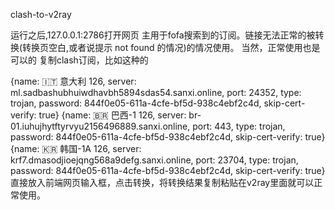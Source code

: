 clash-to-v2ray

运行之后,127.0.0.1:2786打开网页 主用于fofa搜索到的订阅。链接无法正常的被转换(转换页空白,或者说提示 not found 的情况)的情况使用。 当然，正常使用也是可以的 复制clash订阅，比如这种的

{name: 🇮🇹 意大利 126, server: ml.sadbashubhuiwdhavbh5894sdas54.sanxi.online, port: 24352, type: trojan, password: 844f0e05-611a-4cfe-bf5d-938c4ebf2c4d, skip-cert-verify: true}
{name: 🇧🇷 巴西-1 126, server: br-01.iuhujhytftyrvyu2156496889.sanxi.online, port: 443, type: trojan, password: 844f0e05-611a-4cfe-bf5d-938c4ebf2c4d, skip-cert-verify: true}
{name: 🇰🇷 韩国-1A 126, server: krf7.dmasodjioejqng568a9defg.sanxi.online, port: 23704, type: trojan, password: 844f0e05-611a-4cfe-bf5d-938c4ebf2c4d, skip-cert-verify: true}
直接放入前端网页输入框，点击转换，将转换结果复制粘贴在v2ray里面就可以正常使用。